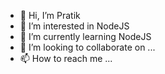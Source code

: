 - 👋 Hi, I’m Pratik
- 👀 I’m interested in NodeJS
- 🌱 I’m currently learning NodeJS
- 💞️ I’m looking to collaborate on ...
- 📫 How to reach me ...

<!---
NakraniPratik/NakraniPratik is a ✨ special ✨ repository because its `README.md` (this file) appears on your GitHub profile.
You can click the Preview link to take a look at your changes.
--->
